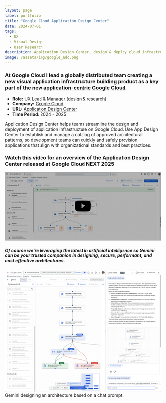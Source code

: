 ```yaml
---
layout: page
label: portfolio
title: "Google Cloud Application Design Center"
date: 2024-07-01
tags:
  - UX
  - Visual_Design
  - User Research
description: Application Design Center, design & deploy cloud infrastructure
image: /assets/img/google_adc.png
---
```


### At Google Cloud I lead a globally distributed team creating a new visual application infrastructure building product as a key part of the new [application-centric Google Cloud](https://cloud.google.com/blog/products/application-development/an-application-centric-ai-powered-cloud).

+ **Role:** UX Lead & Manager (design & research)
+ **Company:** [Google Cloud](https://cloud.google.com/)
+ **URL:** [Application Design Center](https://cloud.google.com/application-design-center/docs/overview)
+ **Time Period:** 2024 - 2025

Application Design Center helps teams streamline the design and deployment of application infrastructure on Google Cloud. Use App Design Center to establish and manage a catalog of approved architectural patterns, so development teams can quickly and safely provision applications that align with organizational standards and best practices. 

### Watch this video for an overview of the Application Design Center released at Google Cloud NEXT 2025

<a data-fancybox href="https://www.youtube.com/embed/2ccIXg1TBEc?si=JHLhX7Yh9XASj7gu?t=225">
    <img src="/assets/img/adc-preview.jpg" alt="">
</a>

##### Of course we're leveraging the latest in artificial intelligence so Gemini can be your trusted companion in designing, secure, performant, and cost effective architectures.

<a href="/assets/img/adc-gemini.png" data-fancybox="gallery" data-caption="Gemini designing an architecture based on a chat prompt.">
  <img src="/assets/img/adc-gemini.png" alt="" />
</a>Gemini designing an architecture based on a chat prompt.
 